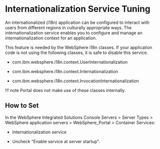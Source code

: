 # Internationalization Service Tuning

An internationalized (i18n) application can be configured to interact with users from different regions in culturally appropriate ways. The internationalization service enables you to configure and manage an internationalization context for an application.

This feature is needed by the WebSphere i18n classes. If your application code is not using the following
classes, it is safe to disable this service.

-  com.ibm.websphere.i18n.context.UserInternationalization

-  com.ibm.websphere.i18n.context.Internationalization

-  com.ibm.websphere.i18n.context.InvocationInternationalization

!!! note
    Portal does not make use of these classes internally.

## How to Set

In the WebSphere Integrated Solutions Console Servers > Server Types > WebSphere application servers > WebSphere_Portal > Container Services:

- Internationalization service

- Uncheck “Enable service at server startup”.